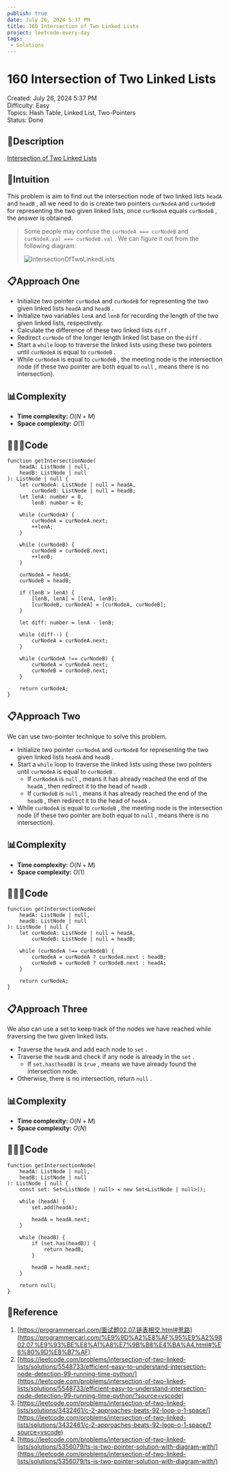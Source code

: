 ```yaml
---
publish: true
date: July 26, 2024 5:37 PM
title: 160 Intersection of Two Linked Lists
project: leetcode-every-day
tags:
 - Solutions
---
```


# 160 Intersection of Two Linked Lists

Created: July 26, 2024 5:37 PM<br>
Difficulty: Easy<br>
Topics: Hash Table, Linked List, Two-Pointers<br>
Status: Done<br>

## 📖Description

[Intersection of Two Linked Lists](https://leetcode.com/problems/intersection-of-two-linked-lists/description/)

## 🤔Intuition

This problem is aim to find out the intersection node of two linked lists `headA` and `headB` , all we need to do is create two pointers `curNodeA` and `curNodeB` for representing the two given linked lists, once `curNodeA` equals `curNodeB` , the answer is obtained.

> Some people may confuse the `curNodeA === curNodeB` and `curNodeA.val === curNodeB.val` . We can figure it out from the following diagram:
>
>
> ![IntersectionOfTwoLinkedLists](/images/160-Intersection-of-Two-Linked-Lists.png)
>

## 📋Approach One

- Initialize two pointer `curNodeA` and `curNodeB` for representing the two given linked lists `headA` and `headB` .
- Initialize two variables `lenA` and `lenB` for recording the length of the two given linked lists, respectively.
- Calculate the difference of these two linked lists `diff` .
- Redirect `curNode` of the longer length linked list base on the `diff` .
- Start a `while` loop to traverse the linked lists using these two pointers until `curNodeA` is equal to `curNodeB` .
- While `curNodeA` is equal to `curNodeB` , the meeting node is the intersection node (if these two pointer are both equal to `null` , means there is no intersection).

## 📊Complexity

- **Time complexity:** $O(N+M)$
- **Space complexity:** $O(1)$

## 🧑🏻‍💻Code

```tsx
function getIntersectionNode(
    headA: ListNode | null,
    headB: ListNode | null
): ListNode | null {
    let curNodeA: ListNode | null = headA,
        curNodeB: ListNode | null = headB;
    let lenA: number = 0,
        lenB: number = 0;

    while (curNodeA) {
        curNodeA = curNodeA.next;
        ++lenA;
    }

    while (curNodeB) {
        curNodeB = curNodeB.next;
        ++lenB;
    }

    curNodeA = headA;
    curNodeB = headB;

    if (lenB > lenA) {
        [lenB, lenA] = [lenA, lenB];
        [curNodeB, curNodeA] = [curNodeA, curNodeB];
    }

    let diff: number = lenA - lenB;

    while (diff--) {
        curNodeA = curNodeA.next;
    }

    while (curNodeA !== curNodeB) {
        curNodeA = curNodeA.next;
        curNodeB = curNodeB.next;
    }

    return curNodeA;
}
```

## 📋Approach Two

We can use two-pointer technique to solve this problem.

- Initialize two pointer `curNodeA` and `curNodeB` for representing the two given linked lists `headA` and `headB` .
- Start a `while` loop to traverse the linked lists using these two pointers until `curNodeA` is equal to `curNodeB` .
    - If `curNodeA` is `null` , means it has already reached the end of the `headA` , then redirect it to the head of `headB` .
    - If `curNodeB` is `null` , means it has already reached the end of the `headB` , then redirect it to the head of `headA` .
- While `curNodeA` is equal to `curNodeB` , the meeting node is the intersection node (if these two pointer are both equal to `null` , means there is no intersection).

## 📊Complexity

- **Time complexity:** $O(N+M)$
- **Space complexity:** $O(1)$

## 🧑🏻‍💻Code

```tsx
function getIntersectionNode(
    headA: ListNode | null,
    headB: ListNode | null
): ListNode | null {
    let curNodeA: ListNode | null = headA,
        curNodeB: ListNode | null = headB;

    while (curNodeA !== curNodeB) {
        curNodeA = curNodeA ? curNodeA.next : headB;
        curNodeB = curNodeB ? curNodeB.next : headA;
    }

    return curNodeA;
}
```

## 📋Approach Three

We also can use a set to keep track of the nodes we have reached while traversing the two given linked lists.

- Traverse the `headA` and add each node to `set` .
- Traverse the `headB` and check if any node is already in the `set` .
    - If `set.has(headB)` is `true` , means we have already found the intersection node.
- Otherwise, there is no intersection, return `null` .

## 📊Complexity

- **Time complexity:** $O(N+M)$
- **Space complexity:** $O(N)$

## 🧑🏻‍💻Code

```tsx
function getIntersectionNode(
    headA: ListNode | null,
    headB: ListNode | null
): ListNode | null {
    const set: Set<ListNode | null> = new Set<ListNode | null>();

    while (headA) {
        set.add(headA);

        headA = headA.next;
    }

    while (headB) {
        if (set.has(headB)) {
            return headB;
        }

        headB = headB.next;
    }

    return null;
}
```

## 🔖Reference

1. [https://programmercarl.com/面试题02.07.链表相交.html#思路](https://programmercarl.com/%E9%9D%A2%E8%AF%95%E9%A2%9802.07.%E9%93%BE%E8%A1%A8%E7%9B%B8%E4%BA%A4.html#%E6%80%9D%E8%B7%AF)
2. [https://leetcode.com/problems/intersection-of-two-linked-lists/solutions/5548733/efficient-easy-to-understand-intersection-node-detection-99-running-time-python/](https://leetcode.com/problems/intersection-of-two-linked-lists/solutions/5548733/efficient-easy-to-understand-intersection-node-detection-99-running-time-python/?source=vscode)
3. [https://leetcode.com/problems/intersection-of-two-linked-lists/solutions/3432461/c-2-approaches-beats-92-loop-o-1-space/](https://leetcode.com/problems/intersection-of-two-linked-lists/solutions/3432461/c-2-approaches-beats-92-loop-o-1-space/?source=vscode)
4. [https://leetcode.com/problems/intersection-of-two-linked-lists/solutions/5356079/ts-js-two-pointer-solution-with-diagram-with/](https://leetcode.com/problems/intersection-of-two-linked-lists/solutions/5356079/ts-js-two-pointer-solution-with-diagram-with/)
